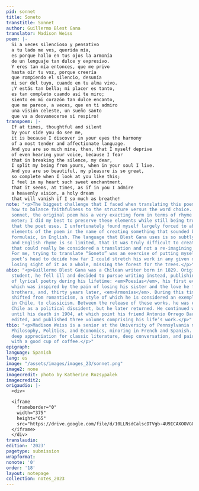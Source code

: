```yaml
---
pid: sonnet
title: Soneto
transtitle: Sonnet
author: Guillermo Blest Gana
translator: Madison Weiss
poem: |-
  Si a veces silencioso y pensativo
  a tu lado me ves, querida mía,
  es porque hallo en tus ojos la armonía
  de un lenguaje tan dulce y expresivo.
  Y eres tan mía entonces, que me privo
  hasta oír tu voz, porque creería
  que rompiendo el silencio, desunía
  mi ser del tuyo, cuando en tu alma vivo.
  ¡Y estás tan bella; mi placer es tanto,
  es tan completo cuando así te miro;
  siento en mi corazón tan dulce encanto,
  que me parece, a veces, que en ti admiro
  una visión celeste, un sueño santo
  que va a desvanecerse si respiro!
transpoem: |-
  If at times, thoughtful and silent
  by your side you do see me,
  it is because I discover in your eyes the harmony
  of a most tender and affectionate language.
  And you are so much mine, then, that I myself deprive
  of even hearing your voice, because I fear
  that in breaking the silence, my dear,
  I split my being from yours, when in your soul I live.
  And you are so beautiful, my pleasure is so great,
  so complete when I look at you like this;
  I feel in my heart such sweet enchantment,
  that it seems, at times, as if in you I admire
  a heavenly vision, a holy dream
  that will vanish if I so much as breathe!
note: "<p>The biggest challenge that I faced when translating this poem was deciding
  how to balance faithfulness to the structure versus the word choice. As a petrarchan
  sonnet, the original poem has a very exacting form in terms of rhyme scheme and
  meter; I did my best to preserve these elements while still being true to the language
  that the poet uses. I unfortunately found myself largely forced to abandon the technical
  elements of the poem in the name of creating something that sounded beautiful, not
  formulaic, in English. The language that Blest Gana uses is so subtly evocative,
  and English rhyme is so limited, that it was truly difficult to create a translation
  that could really be considered a translation and not a re-imagining or rewriting.
  For me, trying to translate “Soneto” was an exercise of putting myself into the
  poet’s head to decide how far I could stretch his work in any given direction without
  losing sight of it as a whole, missing the forest for the trees.</p>"
abio: "<p>Guillermo Blest Gana was a Chilean writer born in 1829. Originally a law
  student, he fell ill and decided to pursue writing instead, publishing two works
  of lyrical poetry during his lifetime: <em>Poesías</em>, his first ever publication,
  which was inspired by the pain of losing his sister and the love he felt for his
  brothers, and, thirty years later, <em>Armonías</em>. During this time, his poetry
  shifted from romanticism, a style of which he is considered an exemplary author
  in Chile, to classicism. Between the release of these works, he was exiled from
  Chile as a political dissident, but he later returned. He continued writing in Santiago
  until his death in 1904, at which point his friend Antonio Orrego Barros assembled,
  edited, and published three volumes comprising his life’s work.</p>"
tbio: "<p>Madison Weiss is a senior at the University of Pennsylvania majoring in
  Philosophy, Politics, and Economics, minoring in French and Spanish. They hold a
  deep appreciation for classic literature, deep conversation, and pairing either
  with a good cup of coffee.</p>"
epigraph: 
language: Spanish
lang: es
image: "/assets/images/images_23/sonnet.png"
image2: none
imagecredit: photo by Katherine Rozsypalek
imagecredit2: 
origaudio: |-
  <div>

  <iframe
    frameborder="0"
    width="375"
    height="65"
    src="https://drive.google.com/file/d/10LLNsdCalscDTVgb-4U9ICAXOOVGO_PC/preview">
  </iframe>
  </div>
translaudio: 
edition: '2023'
pagetype: submission
wrapformat: 
nonote: '0'
order: '18'
layout: notepage
collection: notes_2023
---
```

